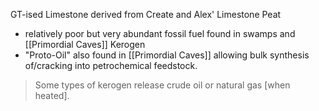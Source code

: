 GT-ised Limestone derived from Create and Alex' Limestone
Peat 
- relatively poor but very abundant fossil fuel found in swamps and [[Primordial Caves]]
Kerogen
- "Proto-Oil" also found in [[Primordial Caves]] allowing bulk synthesis of/cracking into petrochemical feedstock. 
> Some types of kerogen release crude oil or natural gas \[when heated]. 